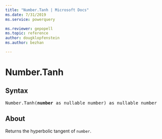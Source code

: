 ```yaml
---
title: "Number.Tanh | Microsoft Docs"
ms.date: 7/31/2019
ms.service: powerquery

ms.reviewer: gepopell
ms.topic: reference
author: dougklopfenstein
ms.author: bezhan

---
```

# Number.Tanh

## Syntax

<pre>
Number.Tanh(<b>number</b> as nullable number) as nullable number
</pre>
  
## About  
Returns the hyperbolic tangent of `number`.
